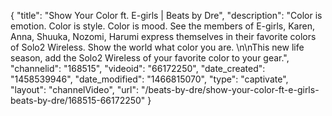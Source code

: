 {
    "title": "Show Your Color ft. E-girls | Beats by Dre",
    "description": "Color is emotion. Color is style. Color is mood. See the members of E-girls, Karen, Anna, Shuuka, Nozomi, Harumi express themselves in their favorite colors of Solo2 Wireless. Show the world what color you are. \n\nThis new life season, add the Solo2 Wireless of your favorite color to your gear.",
    "channelid": "168515",
    "videoid": "66172250",
    "date_created": "1458539946",
    "date_modified": "1466815070",
    "type": "captivate",
    "layout": "channelVideo",
    "url": "\/beats-by-dre\/show-your-color-ft-e-girls-beats-by-dre\/168515-66172250"
}